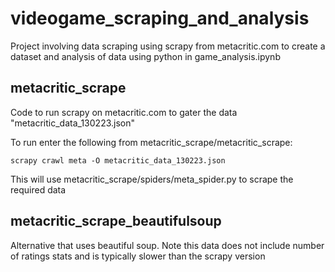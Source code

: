 # videogame_scraping_and_analysis
Project involving data scraping using scrapy from metacritic.com to create a dataset and analysis of data using python in game_analysis.ipynb

## metacritic_scrape

Code to run scrapy on metacritic.com to gater the data "metacritic_data_130223.json"

To run enter the following from metacritic_scrape/metacritic_scrape:

    scrapy crawl meta -O metacritic_data_130223.json

This will use metacritic_scrape/spiders/meta_spider.py to scrape the required data

## metacritic_scrape_beautifulsoup

Alternative that uses beautiful soup. Note this data does not include number of ratings stats and is typically slower than the scrapy version
